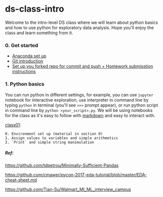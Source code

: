 # ds-class-intro

Welcome to the intro-level DS class where we will learn about python basics and how to use python for exploratory data analysis. Hope you'll enjoy the class and learn something from it.

### 0. Get started
- [Anaconda set up](https://github.com/emma-data-works/ds-class-intro/blob/master/python_basics/class01/Anaconda_setup.md) 
- [Git introduction](https://github.com/emma-data-works/ds-class-intro/blob/master/python_basics/class01/git_setup.md)
- [Set up you forked repo for commit and push + Homework submisstion instructions](https://github.com/emma-data-works/ds-class-intro/blob/master/Git-setup-and-hw-instruction.md)

### 1. Python basics
You can run python in different settings, for example, you can use `jupyter` notebook for interactive exploration, use interpreter in command line by typing `python` in terminal (you'll see `>>>` prompt appear), or run python script in command line by `python <your_script>.py`. We will be using notebooks for the class as it's easy to follow with [markdown](https://guides.github.com/features/mastering-markdown/) and easy to interact with.

[class01]():

	0. Environment set up (material in section 0)
	1. Assign values to variables and simple arithmetics
	2. `Print` and simple string manimulation




##### Ref:
https://github.com/tdpetrou/Minimally-Sufficient-Pandas

https://github.com/cmawer/pycon-2017-eda-tutorial/blob/master/EDA-cheat-sheet.md

https://github.com/Tian-Su/Walmart_MI_ML_interview_campus
